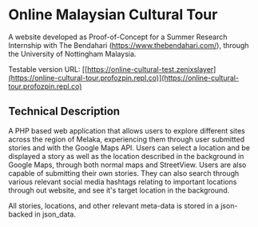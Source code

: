 # Online Malaysian Cultural Tour
A website developed as Proof-of-Concept for a Summer Research Internship with The Bendahari (https://www.thebendahari.com/), through the University of Nottingham Malaysia.

Testable version URL: [[https://online-cultural-test.zenixslayer](https://online-cultural-tour.profozpin.repl.co)](https://online-cultural-tour.profozpin.repl.co)

## Technical Description
A PHP based web application that allows users to explore different sites across the region of Melaka, experiencing them through user submitted stories and with the Google Maps API. Users can select a location and be displayed a story as well as the location described in the background in Google Maps, through both normal maps and StreetView. Users are also capable of submitting their own stories. They can also search through various relevant social media hashtags relating to important locations through out website, and see it's target location in the background.

All stories, locations, and other relevant meta-data is stored in a json-backed in json_data.
